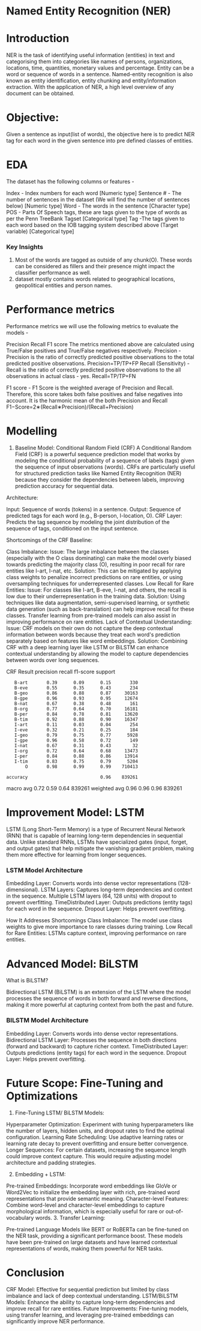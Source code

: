 # Named Entity Recognition (NER)

# Introduction
NER is the task of identifying useful information (entities) in text and categorising them into categories like names of persons, organizations, locations, time, quantities, monetary values and percentage. Entity can be a word or sequence of words in a sentence. Named-entity recognition is also known as entity identification, entity chunking and entity/information extraction. With the application of NER, a high level overview of any document can be obtained.

# Objective:
Given a sentence as input(list of words), the objective here is to predict NER tag for each word in the given sentence into pre defined classes of entities.

# EDA
The dataset has the following columns or features -

Index - Index numbers for each word [Numeric type]
Sentence # - The number of sentences in the dataset (We will find the number of sentences below) [Numeric type]
Word - The words in the sentence [Character type]
POS - Parts Of Speech tags, these are tags given to the type of words as per the Penn TreeBank Tagset [Categorical type]
Tag -The tags given to each word based on the IOB tagging system described above (Target variable) [Categorical type]

### Key Insights
1. Most of the words are tagged as outside of any chunk(O). These words can be considered as fillers and their presence might impact the classifier performance as well.
2. dataset mostly contains words related to geographical locations, geopolitical entities and person names.


# Performance metrics  
Performance metrics we will use the following metrics to evaluate the models -

Precision
Recall
F1 score
The metrics mentioned above are calculated using True/False positives and True/False negatives respectively.
Precision - Precision is the ratio of correctly predicted positive observations to the total predicted positive observations.
Precision=TP/TP+FP
Recall (Sensitivity) - Recall is the ratio of correctly predicted positive observations to the all observations in actual class - yes.
Recall=TP/TP+FN

F1 score - F1 Score is the weighted average of Precision and Recall. Therefore, this score takes both false positives and false negatives into account. It is the harmonic mean of the both Precision and Recall
F1−Score=2∗(Recall∗Precision)/(Recall+Precision)

# Modelling

1. Baseline Model: Conditional Random Field (CRF)
A Conditional Random Field (CRF) is a powerful sequence prediction model that works by modeling the conditional probability of a sequence of labels (tags) given the sequence of input observations (words). CRFs are particularly useful for structured prediction tasks like Named Entity Recognition (NER) because they consider the dependencies between labels, improving prediction accuracy for sequential data.

Architecture:

Input: Sequence of words (tokens) in a sentence.
Output: Sequence of predicted tags for each word (e.g., B-person, I-location, O).
CRF Layer: Predicts the tag sequence by modeling the joint distribution of the sequence of tags, conditioned on the input sentence.

Shortcomings of the CRF Baseline:

Class Imbalance:
Issue: The large imbalance between the classes (especially with the O class dominating) can make the model overly biased towards predicting the majority class (O), resulting in poor recall for rare entities like I-art, I-nat, etc.
Solution: This can be mitigated by applying class weights to penalize incorrect predictions on rare entities, or using oversampling techniques for underrepresented classes.
Low Recall for Rare Entities:
Issue: For classes like I-art, B-eve, I-nat, and others, the recall is low due to their underrepresentation in the training data.
Solution: Using techniques like data augmentation, semi-supervised learning, or synthetic data generation (such as back-translation) can help improve recall for these classes. Transfer learning from pre-trained models can also assist in improving performance on rare entities.
Lack of Contextual Understanding:
Issue: CRF models on their own do not capture the deep contextual information between words because they treat each word's prediction separately based on features like word embeddings.
Solution: Combining CRF with a deep learning layer like LSTM or BiLSTM can enhance contextual understanding by allowing the model to capture dependencies between words over long sequences.

CRF Result
  precision    recall  f1-score   support

       B-art       0.39      0.09      0.15       330
       B-eve       0.55      0.35      0.43       234
       B-geo       0.86      0.88      0.87     30163
       B-gpe       0.96      0.93      0.95     12674
       B-nat       0.67      0.38      0.48       161
       B-org       0.77      0.64      0.70     16181
       B-per       0.84      0.78      0.81     13620
       B-tim       0.92      0.88      0.90     16347
       I-art       0.11      0.03      0.04       254
       I-eve       0.32      0.21      0.25       184
       I-geo       0.79      0.75      0.77      5928
       I-gpe       0.96      0.58      0.72       149
       I-nat       0.67      0.31      0.43        32
       I-org       0.72      0.64      0.68     13473
       I-per       0.84      0.88      0.86     13914
       I-tim       0.83      0.75      0.79      5204
           O       0.98      0.99      0.99    710413

    accuracy                           0.96    839261
   macro avg       0.72      0.59      0.64    839261
weighted avg       0.96      0.96      0.96    839261

# Improvement Model: LSTM

LSTM (Long Short-Term Memory) is a type of Recurrent Neural Network (RNN) that is capable of learning long-term dependencies in sequential data. Unlike standard RNNs, LSTMs have specialized gates (input, forget, and output gates) that help mitigate the vanishing gradient problem, making them more effective for learning from longer sequences.

### LSTM Model Architecture
Embedding Layer: Converts words into dense vector representations (128-dimensional).
LSTM Layers: Captures long-term dependencies and context in the sequence. Multiple LSTM layers (64, 128 units) with dropout to prevent overfitting.
TimeDistributed Layer: Outputs predictions (entity tags) for each word in the sequence.
Dropout Layer: Helps prevent overfitting.

How It Addresses Shortcomings
Class Imbalance: The model  use class weights to give more importance to rare classes during training.
Low Recall for Rare Entities: LSTMs capture context, improving performance on rare entities.

# Advanced Model: BiLSTM

What is BiLSTM?

Bidirectional LSTM (BiLSTM) is an extension of the LSTM where the model processes the sequence of words in both forward and reverse directions, making it more powerful at capturing context from both the past and future.

### BILSTM Model Architecture

Embedding Layer: Converts words into dense vector representations.
Bidirectional LSTM Layer: Processes the sequence in both directions (forward and backward) to capture richer context.
TimeDistributed Layer: Outputs predictions (entity tags) for each word in the sequence.
Dropout Layer: Helps prevent overfitting.

# Future Scope: Fine-Tuning and Optimizations

1. Fine-Tuning LSTM/ BiLSTM Models:

Hyperparameter Optimization: Experiment with tuning hyperparameters like the number of layers, hidden units, and dropout rates to find the optimal configuration.
Learning Rate Scheduling: Use adaptive learning rates or learning rate decay to prevent overfitting and ensure better convergence.
Longer Sequences: For certain datasets, increasing the sequence length could improve context capture. This would require adjusting model architecture and padding strategies.

2. Embedding + LSTM:

Pre-trained Embeddings: Incorporate word embeddings like GloVe or Word2Vec to initialize the embedding layer with rich, pre-trained word representations that provide semantic meaning.
Character-level Features: Combine word-level and character-level embeddings to capture morphological information, which is especially useful for rare or out-of-vocabulary words.
3. Transfer Learning:

Pre-trained Language Models like BERT or RoBERTa can be fine-tuned on the NER task, providing a significant performance boost. These models have been pre-trained on large datasets and have learned contextual representations of words, making them powerful for NER tasks.


# Conclusion

CRF Model: Effective for sequential prediction but limited by class imbalance and lack of deep contextual understanding.
LSTM/BiLSTM Models: Enhance the ability to capture long-term dependencies and improve recall for rare entities.
Future Improvements: Fine-tuning models, using transfer learning, and leveraging pre-trained embeddings can significantly improve NER performance.
